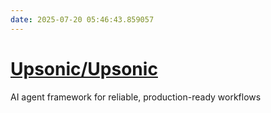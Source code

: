 ```yaml
---
date: 2025-07-20 05:46:43.859057
---
```


# [Upsonic/Upsonic](https://github.com/Upsonic/Upsonic)

AI agent framework for reliable, production-ready workflows